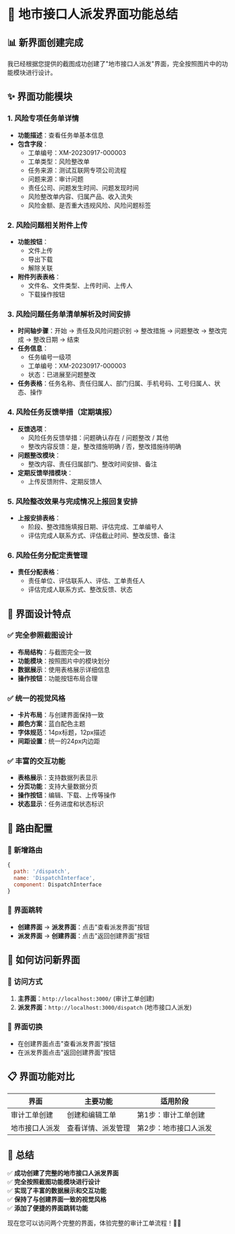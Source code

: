 # 🎯 地市接口人派发界面功能总结

## 📊 新界面创建完成

我已经根据您提供的截图成功创建了"地市接口人派发"界面，完全按照图片中的功能模块进行设计。

## ✨ 界面功能模块

### 1. **风险专项任务单详情**
- **功能描述**：查看任务单基本信息
- **包含字段**：
  - 工单编号：XM-20230917-000003
  - 工单类型：风险整改单
  - 任务来源：测试互联网专项公司流程
  - 问题来源：审计问题
  - 责任公司、问题发生时间、问题发现时间
  - 风险整改单内容、归属产品、收入流失
  - 风险金额、是否重大违规风险、风险问题标签

### 2. **风险问题相关附件上传**
- **功能按钮**：
  - 文件上传
  - 导出下载
  - 解除关联
- **附件列表表格**：
  - 文件名、文件类型、上传时间、上传人
  - 下载操作按钮

### 3. **风险问题任务单清单解析及时间安排**
- **时间轴步骤**：开始 → 责任及风险问题识别 → 整改措施 → 问题整改 → 整改完成 → 整改日期 → 结束
- **任务信息**：
  - 任务编号一级项
  - 工单编号：XM-20230917-000003
  - 状态：已进展至问题整改
- **任务表格**：任务名称、责任归属人、部门归属、手机号码、工号归属人、状态、操作

### 4. **风险任务反馈举措（定期填报）**
- **反馈选项**：
  - 风险任务反馈举措：问题确认存在 / 问题整改 / 其他
  - 整改内容反馈：是，整改措施明确 / 否，整改措施待明确
- **问题整改模块**：
  - 整改内容、责任归属部门、整改时间安排、备注
- **定期反馈举措模块**：
  - 上传反馈附件、定期反馈人

### 5. **风险整改效果与完成情况上报回复安排**
- **上报安排表格**：
  - 阶段、整改措施填报日期、评估完成、工单编号人
  - 评估完成人联系方式、评估截止时间、整改反馈、备注

### 6. **风险任务分配定责管理**
- **责任分配表格**：
  - 责任单位、评估联系人、评估、工单责任人
  - 评估完成人联系方式、整改反馈、状态

## 🎨 界面设计特点

### ✅ **完全参照截图设计**
- **布局结构**：与截图完全一致
- **功能模块**：按照图片中的模块划分
- **数据展示**：使用表格展示详细信息
- **操作按钮**：功能按钮布局合理

### ✅ **统一的视觉风格**
- **卡片布局**：与创建界面保持一致
- **颜色方案**：蓝白配色主题
- **字体规范**：14px标题，12px描述
- **间距设置**：统一的24px内边距

### ✅ **丰富的交互功能**
- **表格展示**：支持数据列表显示
- **分页功能**：支持大量数据分页
- **操作按钮**：编辑、下载、上传等操作
- **状态显示**：任务进度和状态标识

## 🔄 路由配置

### 📍 **新增路由**
```javascript
{
  path: '/dispatch',
  name: 'DispatchInterface', 
  component: DispatchInterface
}
```

### 🔗 **界面跳转**
- **创建界面** → **派发界面**：点击"查看派发界面"按钮
- **派发界面** → **创建界面**：点击"返回创建界面"按钮

## 🚀 如何访问新界面

### 📱 **访问方式**
1. **主界面**：`http://localhost:3000/` (审计工单创建)
2. **派发界面**：`http://localhost:3000/dispatch` (地市接口人派发)

### 🔄 **界面切换**
- 在创建界面点击"查看派发界面"按钮
- 在派发界面点击"返回创建界面"按钮

## 📋 界面功能对比

| 界面 | 主要功能 | 适用阶段 |
|------|----------|----------|
| 审计工单创建 | 创建和编辑工单 | 第1步：审计工单创建 |
| 地市接口人派发 | 查看详情、派发管理 | 第2步：地市接口人派发 |

## 🎉 总结

✅ **成功创建了完整的地市接口人派发界面**  
✅ **完全按照截图功能模块进行设计**  
✅ **实现了丰富的数据展示和交互功能**  
✅ **保持了与创建界面一致的视觉风格**  
✅ **添加了便捷的界面跳转功能**  

现在您可以访问两个完整的界面，体验完整的审计工单流程！🎨✨

